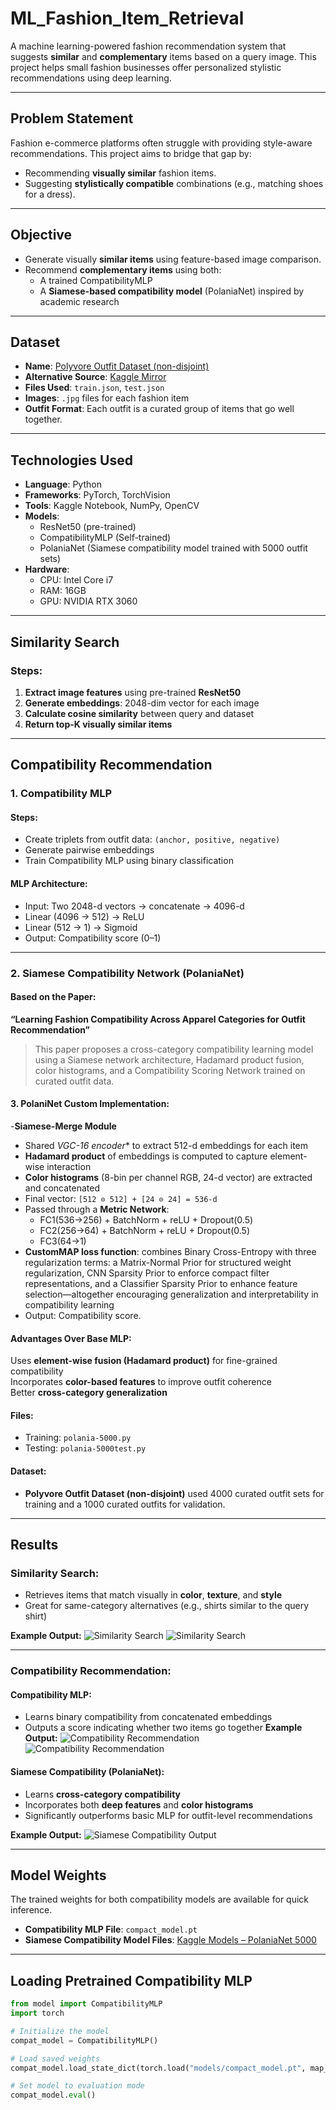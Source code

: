 # ML_Fashion_Item_Retrieval

A machine learning-powered fashion recommendation system that suggests **similar** and **complementary** items based on a query image. This project helps small fashion businesses offer personalized stylistic recommendations using deep learning.

---

## Problem Statement

Fashion e-commerce platforms often struggle with providing style-aware recommendations. This project aims to bridge that gap by:
- Recommending **visually similar** fashion items.
- Suggesting **stylistically compatible** combinations (e.g., matching shoes for a dress).

---

## Objective

- Generate visually **similar items** using feature-based image comparison.
- Recommend **complementary items** using both:
  - A trained CompatibilityMLP
  - A **Siamese-based compatibility model** (PolaniaNet) inspired by academic research

---

## Dataset

- **Name**: [Polyvore Outfit Dataset (non-disjoint)](https://github.com/xthan/polyvore-dataset)
- **Alternative Source**: [Kaggle Mirror](https://www.kaggle.com/datasets/enisteper1/polyvore-outfit-dataset)
- **Files Used**: `train.json`, `test.json`
- **Images**: `.jpg` files for each fashion item
- **Outfit Format**: Each outfit is a curated group of items that go well together.

---

## Technologies Used

- **Language**: Python
- **Frameworks**: PyTorch, TorchVision
- **Tools**: Kaggle Notebook, NumPy, OpenCV
- **Models**:
  - ResNet50 (pre-trained)
  - CompatibilityMLP (Self-trained)
  - PolaniaNet (Siamese compatibility model trained with 5000 outfit sets)
- **Hardware**: 
  - CPU: Intel Core i7  
  - RAM: 16GB  
  - GPU: NVIDIA RTX 3060

---

##  Similarity Search

### Steps:
1. **Extract image features** using pre-trained **ResNet50**  
2. **Generate embeddings**: 2048-dim vector for each image  
3. **Calculate cosine similarity** between query and dataset  
4. **Return top-K visually similar items**

---

##  Compatibility Recommendation

### 1. Compatibility MLP

#### Steps:
- Create triplets from outfit data: `(anchor, positive, negative)`
- Generate pairwise embeddings
- Train Compatibility MLP using binary classification

#### MLP Architecture:
- Input: Two 2048-d vectors → concatenate → 4096-d
- Linear (4096 → 512) → ReLU  
- Linear (512 → 1) → Sigmoid  
- Output: Compatibility score (0–1)

---

### 2. Siamese Compatibility Network (PolaniaNet)

#### Based on the Paper:
**“Learning Fashion Compatibility Across Apparel Categories for Outfit Recommendation”**

> This paper proposes a cross-category compatibility learning model using a Siamese network architecture, Hadamard product fusion, color histograms, and a Compatibility Scoring Network trained on curated outfit data.

#### 3. PolaniNet Custom Implementation:
-**Siamese-Merge Module**
- Shared *VGC-16 encoder** to extract 512-d embeddings for each item
- **Hadamard product** of embeddings is computed to capture element-wise interaction
- **Color histograms** (8-bin per channel RGB, 24-d vector) are extracted and concatenated
- Final vector: `[512 ⊙ 512] + [24 ⊙ 24] = 536-d`
- Passed through a **Metric Network**:
  - FC1(536->256) + BatchNorm + reLU + Dropout(0.5)  
  - FC2(256->64) + BatchNorm + reLU + Dropout(0.5)
  - FC3(64->1)  
- **CustomMAP loss function**: combines Binary Cross-Entropy with three regularization terms: a Matrix-Normal Prior for structured weight regularization, CNN Sparsity Prior to enforce compact filter representations, and a Classifier Sparsity Prior to enhance feature selection—altogether encouraging generalization and interpretability in compatibility learning
- Output: Compatibility score.

#### Advantages Over Base MLP:
Uses **element-wise fusion (Hadamard product)** for fine-grained compatibility  
Incorporates **color-based features** to improve outfit coherence  
Better **cross-category generalization**

#### Files:
- Training: `polania-5000.py`  
- Testing: `polania-5000test.py`

#### Dataset:
- **Polyvore Outfit Dataset (non-disjoint)** used 4000 curated outfit sets for training and a 1000 curated outfits for validation.

---

## Results

### Similarity Search:
- Retrieves items that match visually in **color**, **texture**, and **style**
- Great for same-category alternatives (e.g., shirts similar to the query shirt)

**Example Output:**
![Similarity Search](images/similarity_output1.png)
![Similarity Search](images/similarity_output2.png)

---

### Compatibility Recommendation:

#### Compatibility MLP:
- Learns binary compatibility from concatenated embeddings
- Outputs a score indicating whether two items go together
**Example Output:**
![Compatibility Recommendation](images/compatibility_output1.png)
![Compatibility Recommendation](images/compatibility_output2.png)

#### Siamese Compatibility (PolaniaNet):
- Learns **cross-category compatibility**
- Incorporates both **deep features** and **color histograms**
- Significantly outperforms basic MLP for outfit-level recommendations

**Example Output:**
![Siamese Compatibility Output](images/Siamese_Compatiblity_Output.png)

---

## Model Weights

The trained weights for both compatibility models are available for quick inference.

- **Compatibility MLP File**: `compact_model.pt`  
- **Siamese Compatibility Model Files**: [Kaggle Models – PolaniaNet 5000](https://www.kaggle.com/models/amishalalwani3110/polania_5000)

---

## Loading Pretrained Compatibility MLP

```python
from model import CompatibilityMLP 
import torch

# Initialize the model
compat_model = CompatibilityMLP()

# Load saved weights
compat_model.load_state_dict(torch.load("models/compact_model.pt", map_location=torch.device('cpu')))

# Set model to evaluation mode
compat_model.eval()
